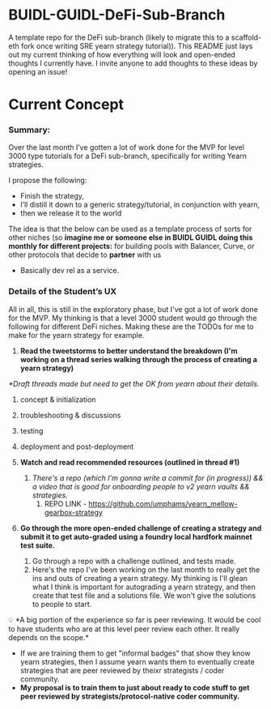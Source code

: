 # BUIDL-GUIDL-DeFi-Sub-Branch
A template repo for the DeFi sub-branch (likely to migrate this to a scaffold-eth fork once writing SRE yearn strategy tutorial)). This README just lays out my current thinking of how everything will look and open-ended thoughts I currently have. I invite anyone to add thoughts to these ideas by opening an issue!

# Current Concept

### Summary:

Over the last month I’ve gotten a lot of work done for the MVP for level 3000 type tutorials for a DeFi sub-branch, specifically for writing Yearn strategies. 

I propose the following:

- Finish the strategy,
- I’ll distill it down to a generic strategy/tutorial, in conjunction with yearn,
- then we release it to the world

The idea is that the below can be used as a template process of sorts for other niches (so **imagine me or someone else in BUIDL GUIDL doing this monthly for different projects:** for building pools with Balancer, Curve, or other protocols that decide to **************partner************** with us 

- Basically dev rel as a service.

### Details of the Student’s UX

All in all, this is still in the exploratory phase, but I've got a lot of work done for the MVP. My thinking is that a level 3000 student would go through the following for different DeFi niches. Making these are the TODOs for me to make for the yearn strategy for example.

1. **Read the tweetstorms to better understand the breakdown (I'm working on a thread series walking through the process of creating a yearn strategy)**

_*Draft threads made but need to get the OK from yearn about their details._

1. concept & initialization
2. troubleshooting & discussions
3. testing
4. deployment and post-deployment

2. **Watch and read recommended resources (outlined in thread #1)**
    1. *There's a repo (which I'm gonna write a commit for (in progress)) && a video that is good for onboarding people to v2 yearn vaults && strategies.*
        1. REPO LINK - https://github.com/umphams/yearn_mellow-gearbox-strategy
3. **Go through the more open-ended challenge of creating a strategy and submit it to get auto-graded using a foundry local hardfork mainnet test suite.**
    1. Go through a repo with a challenge outlined, and tests made.
    2. Here's the repo I've been working on the last month to really get the ins and outs of creating a yearn strategy. My thinking is I'll glean what I think is important for autograding a yearn strategy, and then create that test file and a solutions file. We won't give the solutions to people to start.

<aside>
💡 *A big portion of the experience so far is peer reviewing. It would be cool to have students who are at this level peer review each other. It really depends on the scope.*

- If we are training them to get "informal badges" that show they know yearn strategies, then I assume yearn wants them to eventually create strategies that are peer reviewed by theixr strategists / coder community.
- **My proposal is to train them to just about ready to code stuff to get peer reviewed by strategists/protocol-native coder community.**
</aside>